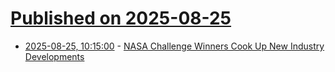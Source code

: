 # [Published on 2025-08-25](index.md)

* [2025-08-25, 10:15:00](https://soylentnews.org/article.pl?sid=25/08/24/136245&from=rss) - [NASA Challenge Winners Cook Up New Industry Developments](https://soylentnews.org/article.pl?sid=25/08/24/136245&from=rss)
